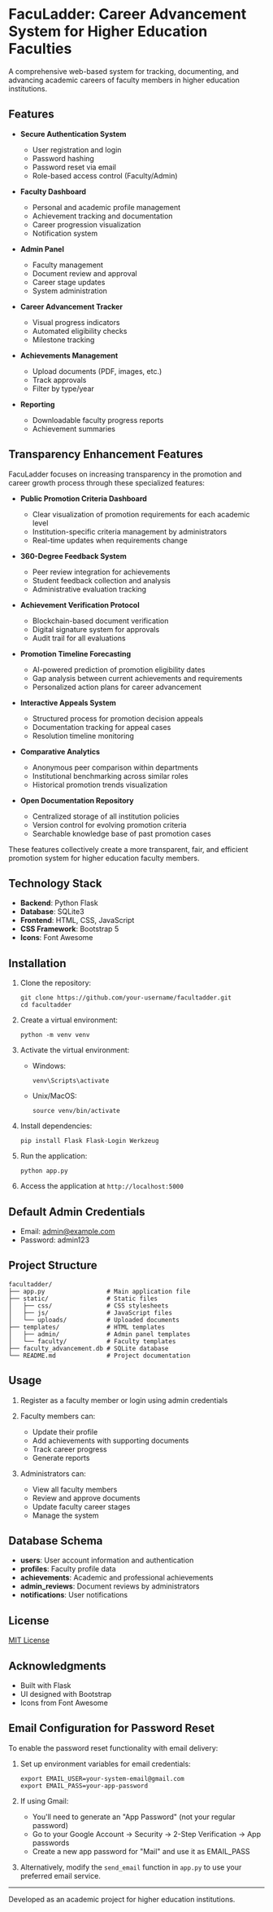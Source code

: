 # FacuLadder: Career Advancement System for Higher Education Faculties

A comprehensive web-based system for tracking, documenting, and advancing academic careers of faculty members in higher education institutions.

## Features

- **Secure Authentication System**
  - User registration and login
  - Password hashing
  - Password reset via email
  - Role-based access control (Faculty/Admin)

- **Faculty Dashboard**
  - Personal and academic profile management
  - Achievement tracking and documentation
  - Career progression visualization
  - Notification system

- **Admin Panel**
  - Faculty management
  - Document review and approval
  - Career stage updates
  - System administration

- **Career Advancement Tracker**
  - Visual progress indicators
  - Automated eligibility checks
  - Milestone tracking

- **Achievements Management**
  - Upload documents (PDF, images, etc.)
  - Track approvals
  - Filter by type/year

- **Reporting**
  - Downloadable faculty progress reports
  - Achievement summaries

## Transparency Enhancement Features

FacuLadder focuses on increasing transparency in the promotion and career growth process through these specialized features:

- **Public Promotion Criteria Dashboard**
  - Clear visualization of promotion requirements for each academic level
  - Institution-specific criteria management by administrators
  - Real-time updates when requirements change

- **360-Degree Feedback System**
  - Peer review integration for achievements
  - Student feedback collection and analysis
  - Administrative evaluation tracking

- **Achievement Verification Protocol**
  - Blockchain-based document verification
  - Digital signature system for approvals
  - Audit trail for all evaluations

- **Promotion Timeline Forecasting**
  - AI-powered prediction of promotion eligibility dates
  - Gap analysis between current achievements and requirements
  - Personalized action plans for career advancement

- **Interactive Appeals System**
  - Structured process for promotion decision appeals
  - Documentation tracking for appeal cases
  - Resolution timeline monitoring

- **Comparative Analytics**
  - Anonymous peer comparison within departments
  - Institutional benchmarking across similar roles
  - Historical promotion trends visualization

- **Open Documentation Repository**
  - Centralized storage of all institution policies
  - Version control for evolving promotion criteria
  - Searchable knowledge base of past promotion cases

These features collectively create a more transparent, fair, and efficient promotion system for higher education faculty members.

## Technology Stack

- **Backend**: Python Flask
- **Database**: SQLite3
- **Frontend**: HTML, CSS, JavaScript
- **CSS Framework**: Bootstrap 5
- **Icons**: Font Awesome

## Installation

1. Clone the repository:
   ```
   git clone https://github.com/your-username/facultadder.git
   cd facultadder
   ```

2. Create a virtual environment:
   ```
   python -m venv venv
   ```

3. Activate the virtual environment:
   - Windows:
     ```
     venv\Scripts\activate
     ```
   - Unix/MacOS:
     ```
     source venv/bin/activate
     ```

4. Install dependencies:
   ```
   pip install Flask Flask-Login Werkzeug
   ```

5. Run the application:
   ```
   python app.py
   ```

6. Access the application at `http://localhost:5000`

## Default Admin Credentials

- Email: admin@example.com
- Password: admin123

## Project Structure

```
facultadder/
├── app.py                 # Main application file
├── static/                # Static files
│   ├── css/               # CSS stylesheets
│   ├── js/                # JavaScript files
│   └── uploads/           # Uploaded documents
├── templates/             # HTML templates
│   ├── admin/             # Admin panel templates
│   └── faculty/           # Faculty templates
├── faculty_advancement.db # SQLite database
└── README.md              # Project documentation
```

## Usage

1. Register as a faculty member or login using admin credentials
2. Faculty members can:
   - Update their profile
   - Add achievements with supporting documents
   - Track career progress
   - Generate reports

3. Administrators can:
   - View all faculty members
   - Review and approve documents
   - Update faculty career stages
   - Manage the system

## Database Schema

- **users**: User account information and authentication
- **profiles**: Faculty profile data
- **achievements**: Academic and professional achievements
- **admin_reviews**: Document reviews by administrators
- **notifications**: User notifications

## License

[MIT License](LICENSE)

## Acknowledgments

- Built with Flask
- UI designed with Bootstrap
- Icons from Font Awesome

## Email Configuration for Password Reset

To enable the password reset functionality with email delivery:

1. Set up environment variables for email credentials:
   ```
   export EMAIL_USER=your-system-email@gmail.com
   export EMAIL_PASS=your-app-password
   ```

2. If using Gmail:
   - You'll need to generate an "App Password" (not your regular password)
   - Go to your Google Account → Security → 2-Step Verification → App passwords
   - Create a new app password for "Mail" and use it as EMAIL_PASS

3. Alternatively, modify the `send_email` function in `app.py` to use your preferred email service.

---

Developed as an academic project for higher education institutions. 
